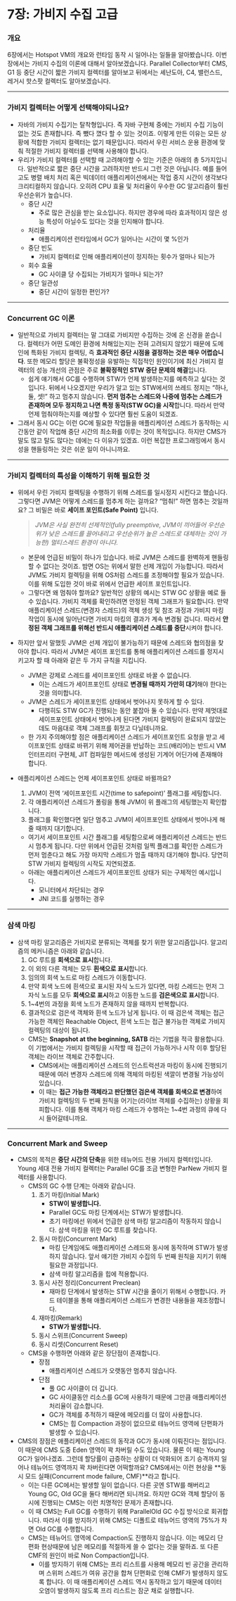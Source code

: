 # 7장: 가비지 수집 고급

### 개요

6장에서는 Hotspot VM의 개요와 런타임 동작 시 일어나는 일들을 알아봤습니다. 이번 장에서는 가비지 수집의 이론에 대해서 알아보겠습니다. Parallel Collector부터 CMS, G1 등 중단 시간이 짧은 가비지 컬렉터를 알아보고 뒤에서는 셰난도아, C4, 밸런스드, 레거시 핫스팟 컬렉터도 알아보겠습니다.

---

### 가비지 컬렉터는 어떻게 선택해야되나요?

- 자바의 가비지 수집기는 탈착형입니다. 즉 자바 구현체 중에는 가비지 수집 기능이 없는 것도 존재합니다. 즉 뺐다 꼈다 할 수 있는 것이죠. 이렇게 만든 이유는 모든 상황에 적합한 가비지 컬렉터는 없기 때문입니다. 따라서 우린 서비스 운용 환경에 맞춰 적절한 가비지 컬렉터를 선택해 사용해야 합니다.
- 우리가 가비지 컬렉터를 선택할 때 고려해야할 수 있는 기준은 아래의 총 5가지입니다. 일반적으로 짧은 중단 시간을 고려하지만 반드시 그런 것은 아닙니다. 예를 들어 고도 병렬 배치 처리 혹은 빅데이터 애플리케이션에서는 작업 중지 시간이 생각보다 크리티컬하지 않습니다. 오히려 CPU 효율 및 처리율이 우수한 GC 알고리즘이 훨씬 우선순위가 높습니다.
    - 중단 시간
        - 주로 많은 관심을 받는 요소입니다. 하지만 경우에 따라 효과적이지 않은 성능 특성이 아닐수도 있다는 것을 인지해야 합니다.
    - 처리율
        - 애플리케이션 런타임에서 GC가 일어나는 시간이 몇 %인가
    - 중단 빈도
        - 가비지 컬렉터로 인해 애플리케이션이 정지하는 횟수가 얼마나 되는가
    - 회수 효율
        - GC 사이클 당 수집되는 가비지가 얼마나 되는가?
    - 중단 일관성
        - 중단 시간이 일정한 편인가?

---

### Concurrent GC 이론

- 일반적으로 가비지 컬렉터는 말 그대로 가비지만 수집하는 것에 온 신경을 쏟습니다. 컬렉터가 어떤 도메인 환경에 처해있는지는 전혀 고려되지 않았기 때문에 도메인에 특화된 가비지 컬렉팅, 즉 **효과적인 중단 시점을 결정하는 것은 매우 어렵습니다**. 또한 메모리 할당은 불확정성을 유발하는 직접적인 원인이기에 최신 가비지 컬렉터의 성능 개선의 관점은 주로 **불확정적인 STW 중단 문제의 해결**입니다.
    - 쉽게 얘기해서 GC를 수행하며 STW가 언제 발생하는지를 예측하고 싶다는 것입니다. 뒤에서 나오겠지만 우리가 알고 있는 STW에서의 쓰레드 정지는 “하나, 둘, 셋!” 하고 멈추지 않습니다. **먼저 멈추는 스레드와 나중에 멈추는 스레드가 존재하며 모두 정지하고 나면 특정 동작(STW GC)을 시작**합니다. 따라서 만약 언제 멈춰야하는지를 예상할 수 있다면 훨씬 도움이 되겠죠.
- 그래서 동시 GC는 이런 GC에 필요한 작업들을 애플리케이션 스레드가 동작하는 시간동안 같이 작업해 중단 시간의 최소화를 이루는 것이 목적입니다. 하지만 CMS가 말도 많고 탈도 많다는 데에는 다 이유가 있겠죠. 이런 복잡한 프로그래밍에서 동시성을 핸들링하는 것은 쉬운 일이 아니니까요.

---

### 가비지 컬렉터의 특성을 이해하기 위해 필요한 것

- 위에서 우린 가비지 컬렉팅을 수행하기 위해 스레드를 일시정지 시킨다고 했습니다. 그렇다면 JVM은 어떻게 스레드를 멈추게 하는 걸까요? “멈춰!” 하면 멈추는 것일까요? 그 비밀은 바로 **세이프 포인트(Safe Point)** 입니다.
    
    > *JVM은 사실 완전히 선제적인(fully preemptive, JVM이 끼어들어 우선순위가 낮은 스레드를 끌어내리고 우선순위가 높은 스레드로 대체하는 것이 가능한) 멀티스레드 환경이 아니다.*
    > 
    - 본문에 언급된 비밀이 하나가 있습니다. 바로 JVM은 스레드를 완벽하게 핸들링할 수 없다는 것이죠. 밤면 OS는 위에서 말한 선제 개입이 가능합니다. 따라서 JVM도 가비지 컬렉팅을 위해 OS처럼 스레드를 조정해야할 필요가 있습니다. 이를 위해 도입한 것이 바로 위에서 언급한 세이프 포인트입니다.
    - 그렇다면 왜 멈춰야 할까요? 일반적인 상황의 예시는 STW GC 상황을 예로 들 수 있습니다. 가비지 객체를 확인하려면 안정된 객체 그래프가 필요합니다. 만약 애플리케이션 스레드(변경자 스레드)의 객체 생성 및 참조 과정과 가비지 마킹 작업이 동시에 일어난다면 가비지 마킹의 결과가 계속 변경될 겁니다. 따라서 **안정된 객체 그래프를 위해선 반드시 애플리케이션 스레드를 중단**시켜야 합니다.
- 하지만 앞서 말했듯 JVM은 선제 개입이 불가능하기 때문에 스레드와 협의점을 찾아야 합니다. 따라서 JVM은 세이프 포인트를 통해 애플리케이션 스레드를 정지시키고자 할 때 아래와 같은 두 가지 규칙을 지킵니다.
    - JVM은 강제로 스레드를 세이프포인트 상태로 바꿀 수 없습니다.
        - 이는 스레드가 세이프포인트 상태로 **변경될 때까지 가만히 대기**해야 한다는 것을 의미합니다.
    - JVM은 스레드가 세이프포인트 상태에서 벗어나지 못하게 할 수 있다.
        - 다행히도 STW GC가 진행되는 동안 붙잡아 둘 수 있습니다. 만약 제멋대로 세이프포인트 상태에서 벗어나게 된다면 가비지 컬렉팅이 완료되지 않았는데도 마음대로 객체 그래프를 휘젓고 다닐테니까요.
    - 한 가지 주의해야할 점은 애플리케이션 스레드가 세이프포인트 요청을 받고 세이프포인트 상태로 바뀌기 위해 제어권을 반납하는 코드(배리어)는 반드시 VM 인터프리터 구현체, JIT 컴파일한 메서드에 생성된 기계어 어딘가에 존재해야 합니다.
- 애플리케이션 스레드는 언제 세이프포인트 상태로 바뀔까요?
    1. JVM이 전역 ‘세이프포인트 시간(time to safepoint)’ 플래그를 세팅합니다.
    2. 각 애플리케이션 스레드가 폴링을 통해 JVM이 위 플래그의 세팅했는지 확인합니다.
    3. 플래그를 확인했다면 일단 멈추고 JVM이 세이프포인트 상태에서 벗어나게 해줄 때까지 대기합니다.
    - 여기서 세이프포인트 시간 플래그를 세팅함으로써 애플리케이션 스레드는 반드시 멈추게 됩니다. 다만 위에서 언급된 것처럼 일찍 플래그를 확인한 스레드가 먼저 멈춘다고 해도 가장 마지막 스레드가 멈출 때까지 대기해야 합니다. 당연히 STW 가비지 컬렉팅의 시작도 지연되겠죠.
    - 아래는 애플리케이션 스레드가 세이프포인트 상태가 되는 구체적인 예시입니다.
        - 모니터에서 차단되는 경우
        - JNI 코드를 실행하는 경우

---

### 삼색 마킹

- 삼색 마킹 알고리즘은 가비지로 분류되는 객체를 찾기 위한 알고리즘입니다. 알고리즘의 메커니즘은 아래와 같습니다.
    1. GC 루트를 **회색으로** **표시**합니다.
    2. 이 외의 다른 객체는 모두 **흰색으로 표시**합니다.
    3. 임의의 회색 노드로 마킹 스레드가 이동합니다.
    4. 만약 회색 노드에 흰색으로 표시된 자식 노드가 있다면, 마킹 스레드는 먼저 그 자식 노드를 모두 **회색으로 표시**하고 이동한 노드를 **검은색으로 표시**합니다.
    5. 1~4번의 과정을 회색 노드가 존재하지 않을 때까지 반복합니다.
    6. 결과적으로 검은색 객체와 흰색 노드가 남게 됩니다. 이 때 검은색 객체는 접근 가능한 객체인 Reachable Object, 흰색 노드는 접근 불가능한 객체로 가비지 컬렉팅의 대상이 됩니다.
    - CMS는 **Snapshot at the beginning, SATB** 라는 기법을 적극 활용합니다. 이 기법에서는 가비지 컬렉팅을 시작할 때 접근이 가능하거나 시작 이후 할당된 객체는 라이브 객체로 간주합니다.
        - CMS에서는 애플리케이션 스레드의 인스트럭션과 마킹이 동시에 진행되기 때문에 여러 변경자 스레드에 의해 객체의 마킹된 색깔이 변경될 가능성이 있습니다.
        - 이 때는 **접근 가능한 객체라고 판단했던 검은색 객체를 회색으로 변경**하여 가비지 컬렉팅의 두 번째 원칙을 어기는(라이브 객체를 수집하는) 상황을 회피합니다. 이를 통해 객체가 마킹 스레드가 수행하는 1~4번 과정의 큐에 다시 들어갈테니까요.

---

### Concurrent Mark and Sweep

- CMS의 목적은 **중단 시간의 단축**을 위한 테뉴어드 전용 가비지 컬렉터입니다. Young 세대 전용 가비지 컬렉터는 Parallel GC를 조금 변형한 ParNew 가비지 컬렉터를 사용합니다.
    - CMS의 GC 수행 단계는 아래와 같습니다.
        1. 초기 마킹(Initial Mark)
            - **STW이 발생합니다.**
            - Parallel GC도 마킹 단계에서는 STW가 발생합니다.
            - 초기 마킹에선 위에서 언급한 삼색 마킹 알고리즘이 작동하지 않습니다. 삼색 마킹을 위한 GC 루트를 찾습니다.
        2. 동시 마킹(Concurrent Mark)
            - 마킹 단계임에도 애플리케이션 스레드와 동시에 동작하며 STW가 발생하지 않습니다. 앞서 얘기한 가비지 수집의 두 번째 원칙을 지키기 위해 필요한 과정입니다.
            - 삼색 마킹 알고리즘을 힙에 적용합니다.
        3. 동시 사전 정리(Concurrent Preclean)
            - 재마킹 단계에서 발생하는 STW 시간을 줄이기 위해서 수행합니다. 카드 테이블을 통해 애플리케이션 스레드가 변경한 내용들을 재조정합니다.
        4. 재마킹(Remark)
            - **STW가 발생합니다.**
        5. 동시 스위프(Concurrent Sweep)
        6. 동시 리셋(Concurrent Reset)
    - CMS을 수행하면 아래와 같은 장단점이 존재합니다.
        - 장점
            - 애플리케이션 스레드가 오랫동안 멈추지 않습니다.
        - 단점
            - 풀 GC 사이클이 더 깁니다.
            - GC 사이클동안 리소스를 GC에 사용하기 때문에 그만큼 애플리케이션 처리율이 감소합니다.
            - GC가 객체를 추적하기 때문에 메모리를 더 많이 사용합니다.
            - CMS는 힙 Compaction 과정이 없으므로 테뉴어드 영역에 단편화가 발생할 수 있습니다.
- CMS의 장점은 애플리케이션 스레드의 동작과 GC가 동시에 이뤄진다는 점입니다. 이 때문에 CMS 도중 Eden 영역이 꽉 차버릴 수도 있습니다. 물론 이 때는 Young GC가 일어나겠죠. 그런데 할당률이 급증하는 상황이 더 악화되어 조기 승격까지 일어나 테뉴어드 영역까지 꽉 차버린다면 어떡할까요? CMS에서는 이런 현상을 **동시 모드 실패(Concurrent mode failure, CMF)**라고 합니다.
    - 이는 다른 GC에서는 발생할 일이 없습니다. 다른 곳엔 STW를 해버리고 Young GC, Old GC을 둘다 해버리면 되니까요. 하지만 GC와 객체 할당이 동시에 진행되는 CMS는 이런 치명적인 문제가 존재합니다.
    - 이 때 CMS는 Full GC를 수행하기 위해 ParallelOld GC 수집 방식으로 회귀합니다. 따라서 이를 방지하기 위해 CMS는 디폴트로 테뉴어드 영역의 75%가 차면 Old GC를 수행합니다.
    - CMS는 테뉴어드 영역에 Compaction도 진행하지 않습니다. 이는 메모리 단편화 현상때문에 남은 메모리를 적절하게 쓸 수 없다는 것을 말하죠. 또 다른 CMF의 원인이 바로 Non Compaction입니다.
        - 이를 방지하기 위해 CMS는 프리 리스트를 사용해 메모리 빈 공간을 관리하며 스위퍼 스레드가 여유 공간을 합쳐 단편화로 인해 CMF가 발생하지 않도록 합니다. 이 때 애플리케이션 스레드 역시 동작하고 있기 때문에 데이터 오염이 발생하지 않도록 프리 리스트는 잠군 채로 실행합니다.

